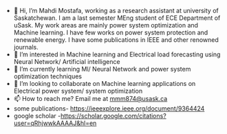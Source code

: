 - 👋 Hi, I’m Mahdi Mostafa, working as a research assistant at university of Saskatchewan. I am a last semester MEng student of ECE Department of uSask. My work areas are mainly power system optimization and Machine learning. I have few works on power system protection and renewable energy. I have some publications in IEEE and other renowned journals.  
- 👀 I’m interested in Machine learning and Electrical load forecasting using Neural Network/ Artificial intelligence 
- 🌱 I’m currently learning Ml/ Neural Network and power system optimization techniques 
- 💞️ I’m looking to collaborate on Machine learning applications on Electrical power system/ system optimization 
- 📫 How to reach me? Email me at mmm874@usask.ca 
- some publications- https://ieeexplore.ieee.org/document/9364424
- google scholar -https://scholar.google.com/citations?user=qRhjwwkAAAAJ&hl=en

<!---
mahdi-usask/mahdi-usask is a ✨ special ✨ repository because its `README.md` (this file) appears on your GitHub profile.
You can click the Preview link to take a look at your changes.
--->

